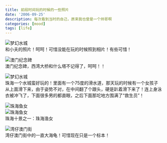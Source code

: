 ```yaml
---
title: 前段时间玩的时候的一些照片
date: '2006-09-25'
description: 每次看到当时的自己，原来我也曾是一个帅哥啊
categories: [mood]
tags: [life]
---
```


![梦幻水城](/assets/media/2006/01.jpg)    
和小夫的照片！呵呵！可惜没能在玩的时候照到相片！有些可惜！    

![澳门纪念碑](/assets/media/2006/02.jpg)    
澳门纪念碑，西湾大桥和什么塔不记得了，呵呵！！    

![梦幻水城](/assets/media/2006/03.jpg)    
珠海一个水城蛮好玩的！里面有一个75度的滑水道，那天玩的时候有一个女孩子从上面滑下来，由于姿势不对，在中间翻了个跟头，硬是趴着滑下来了！连上身泳衣被冲飞了，下面很多男的都直眼，之后下面那坨地方围满了“救生员”！    

![珠海鱼女](/assets/media/2006/04.jpg)    
![珠海鱼女](/assets/media/2006/05.jpg)    
珠海十景之一：珠海渔女    

![湾仔澳门街](/assets/media/2006/06.jpg)   
湾仔澳门街中的一直大海龟！可惜现在只是一个标本！    
